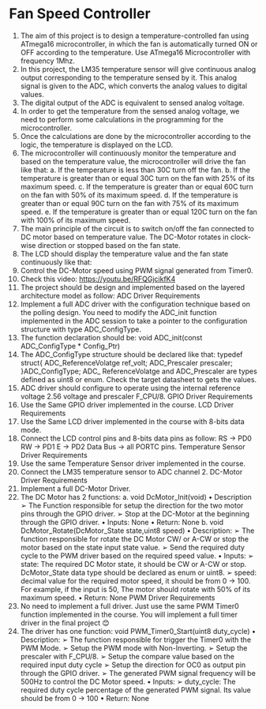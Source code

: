 # Fan Speed Controller
 
1. The aim of this project is to design a temperature-controlled fan using ATmega16
microcontroller, in which the fan is automatically turned ON or OFF according to the 
temperature. Use ATmega16 Microcontroller with frequency 1Mhz.
2. In this project, the LM35 temperature sensor will give continuous analog output 
corresponding to the temperature sensed by it. This analog signal is given to the ADC, 
which converts the analog values to digital values.
3. The digital output of the ADC is equivalent to sensed analog voltage.
4. In order to get the temperature from the sensed analog voltage, we need to perform some 
calculations in the programming for the microcontroller.
5. Once the calculations are done by the microcontroller according to the logic, the 
temperature is displayed on the LCD. 
6. The microcontroller will continuously monitor the temperature and based on the 
temperature value, the microcontroller will drive the fan like that:
a. If the temperature is less than 30C turn off the fan.
b. If the temperature is greater than or equal 30C turn on the fan with 25% of its 
maximum speed.
c. If the temperature is greater than or equal 60C turn on the fan with 50% of its 
maximum speed.
d. If the temperature is greater than or equal 90C turn on the fan with 75% of its 
maximum speed.
e. If the temperature is greater than or equal 120C turn on the fan with 100% of its 
maximum speed.
7. The main principle of the circuit is to switch on/off the fan connected to DC motor based 
on temperature value. The DC-Motor rotates in clock-wise direction or stopped based on 
the fan state.
8. The LCD should display the temperature value and the fan state continuously like 
that:
9. Control the DC-Motor speed using PWM signal generated from Timer0.
10. Check this video: https://youtu.be/RFQGjcikfK4
11. The project should be design and implemented based on the layered architecture 
model as follow:
ADC Driver Requirements
1. Implement a full ADC driver with the configuration technique based on the polling
design. You need to modify the ADC_init function implemented in the ADC session to 
take a pointer to the configuration structure with type ADC_ConfigType.
2. The function declaration should be:
void ADC_init(const ADC_ConfigType * Config_Ptr)
3. The ADC_ConfigType structure should be declared like that:
typedef struct{
 ADC_ReferenceVolatge ref_volt;
 ADC_Prescaler prescaler;
}ADC_ConfigType;
ADC_ ReferenceVolatge and ADC_Prescaler are types defined as uint8 or enum.
Check the target datasheet to gets the values.
4. ADC driver should configure to operate using the internal reference voltage 2.56 
voltage and prescaler F_CPU/8.
GPIO Driver Requirements
1. Use the Same GPIO driver implemented in the course.
LCD Driver Requirements
2. Use the Same LCD driver implemented in the course with 8-bits data mode.
3. Connect the LCD control pins and 8-bits data pins as follow:
RS → PD0
RW → PD1
E → PD2
Data Bus → all PORTC pins.
Temperature Sensor Driver Requirements
1. Use the same Temperature Sensor driver implemented in the course.
2. Connect the LM35 temperature sensor to ADC channel 2.
DC-Motor Driver Requirements
1. Implement a full DC-Motor Driver.
2. The DC Motor has 2 functions:
a. void DcMotor_Init(void)
• Description
➢ The Function responsible for setup the direction for the two 
motor pins through the GPIO driver.
➢ Stop at the DC-Motor at the beginning through the GPIO driver.
• Inputs: None
• Return: None
b. void DcMotor_Rotate(DcMotor_State state,uint8 speed)
• Description:
➢ The function responsible for rotate the DC Motor CW/ or A-CW or 
stop the motor based on the state input state value.
➢ Send the required duty cycle to the PWM driver based on the 
required speed value.
• Inputs:
➢ state: The required DC Motor state, it should be CW or A-CW or stop.
DcMotor_State data type should be declared as enum or uint8.
➢ speed: decimal value for the required motor speed, it should be from 
0 → 100. For example, if the input is 50, The motor should rotate with 
50% of its maximum speed.
• Return: None
PWM Driver Requirements
1. No need to implement a full driver. Just use the same PWM Timer0 function 
implemented in the course. You will implement a full timer driver in the final project 😊
2. The driver has one function:
void PWM_Timer0_Start(uint8 duty_cycle)
• Description:
➢ The function responsible for trigger the Timer0 with the PWM Mode.
➢ Setup the PWM mode with Non-Inverting.
➢ Setup the prescaler with F_CPU/8.
➢ Setup the compare value based on the required input duty cycle
➢ Setup the direction for OC0 as output pin through the GPIO driver.
➢ The generated PWM signal frequency will be 500Hz to control the DC 
Motor speed.
• Inputs:
➢ duty_cycle: The required duty cycle percentage of the generated 
PWM signal. Its value should be from 0 → 100
• Return: None
 